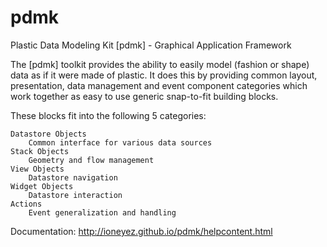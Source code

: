 # pdmk
Plastic Data Modeling Kit [pdmk] - Graphical Application Framework

The [pdmk] toolkit provides the ability to easily model (fashion or shape) data
as if it were made of plastic. It does this by providing common layout,
presentation, data management and event component categories which work
together as easy to use generic snap-to-fit building blocks.

These blocks fit into the following 5 categories:

    Datastore Objects
        Common interface for various data sources
    Stack Objects
        Geometry and flow management
    View Objects
        Datastore navigation
    Widget Objects
        Datastore interaction
    Actions
        Event generalization and handling

Documentation: http://ioneyez.github.io/pdmk/helpcontent.html


